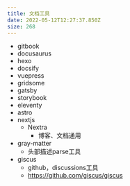 ```yaml
---
title: 文档工具
date: 2022-05-12T12:27:37.850Z
size: 268
---
```

- gitbook
- docusaurus
- hexo
- docsify
- vuepress
- gridsome
- gatsby
- storybook
- eleventy
- astro
- nextjs
  - Nextra
    - 博客、文档通用
- gray-matter
  - 头部描述parse工具
- giscus
  - github，discussions工具
  - https://github.com/giscus/giscus
